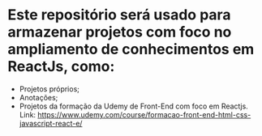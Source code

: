 # Este repositório será usado para armazenar projetos com foco no ampliamento de conhecimentos em ReactJs, como:
* Projetos próprios;
* Anotações;
* Projetos da formação da Udemy de Front-End com foco em Reactjs. Link: https://www.udemy.com/course/formacao-front-end-html-css-javascript-react-e/
